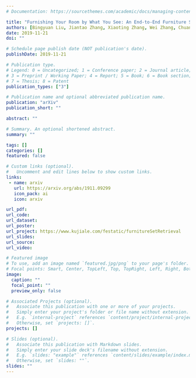 ```yaml
---
# Documentation: https://sourcethemes.com/academic/docs/managing-content/

title: "Furnishing Your Room by What You See: An End-to-End Furniture Set Retrieval Framework with Rich Annotated Benchmark Dataset"
authors: [Bingyuan Liu, Jiantao Zhang, Xiaoting Zhang, Wei Zhang, Chuanhui Yu, Yuan Zhou]
date: 2019-11-21
doi: ""

# Schedule page publish date (NOT publication's date).
publishDate: 2019-11-21

# Publication type.
# Legend: 0 = Uncategorized; 1 = Conference paper; 2 = Journal article;
# 3 = Preprint / Working Paper; 4 = Report; 5 = Book; 6 = Book section;
# 7 = Thesis; 8 = Patent
publication_types: ["3"]

# Publication name and optional abbreviated publication name.
publication: "arXiv"
publication_short: ""

abstract: ""

# Summary. An optional shortened abstract.
summary: ""

tags: []
categories: []
featured: false

# Custom links (optional).
#   Uncomment and edit lines below to show custom links.
links:
 - name: arxiv
   url: https://arxiv.org/abs/1911.09299
   icon_pack: ai
   icon: arxiv

url_pdf:
url_code:
url_dataset:
url_poster:
url_project: https://www.kujiale.com/festatic/furnitureSetRetrieval
url_slides:
url_source:
url_video:

# Featured image
# To use, add an image named `featured.jpg/png` to your page's folder. 
# Focal points: Smart, Center, TopLeft, Top, TopRight, Left, Right, BottomLeft, Bottom, BottomRight.
image:
  caption: ""
  focal_point: ""
  preview_only: false

# Associated Projects (optional).
#   Associate this publication with one or more of your projects.
#   Simply enter your project's folder or file name without extension.
#   E.g. `internal-project` references `content/project/internal-project/index.md`.
#   Otherwise, set `projects: []`.
projects: []

# Slides (optional).
#   Associate this publication with Markdown slides.
#   Simply enter your slide deck's filename without extension.
#   E.g. `slides: "example"` references `content/slides/example/index.md`.
#   Otherwise, set `slides: ""`.
slides: ""
---
```

